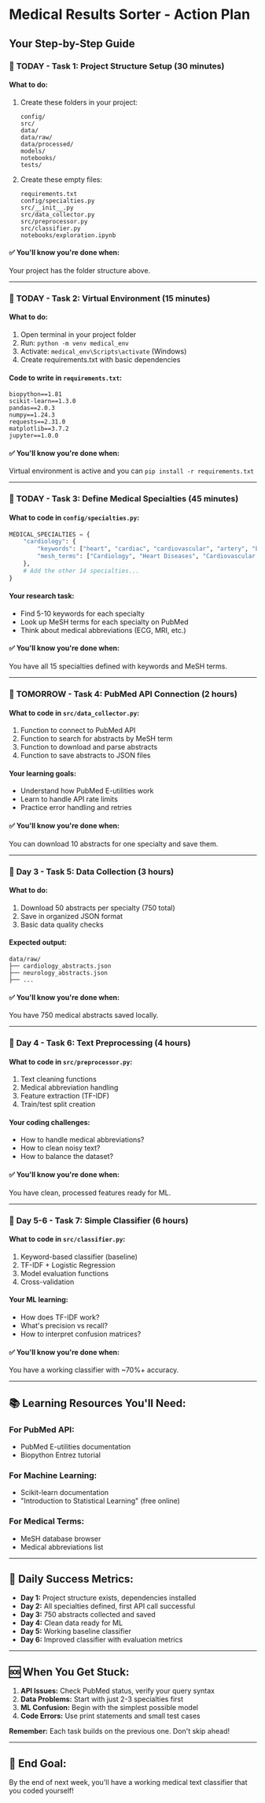 # Medical Results Sorter - Action Plan

## Your Step-by-Step Guide

### 🎯 **TODAY - Task 1: Project Structure Setup (30 minutes)**

#### What to do:
1. Create these folders in your project:
   ```
   config/
   src/
   data/
   data/raw/
   data/processed/
   models/
   notebooks/
   tests/
   ```

2. Create these empty files:
   ```
   requirements.txt
   config/specialties.py
   src/__init__.py
   src/data_collector.py
   src/preprocessor.py
   src/classifier.py
   notebooks/exploration.ipynb
   ```

#### ✅ **You'll know you're done when:** 
Your project has the folder structure above.

---

### 🎯 **TODAY - Task 2: Virtual Environment (15 minutes)**

#### What to do:
1. Open terminal in your project folder
2. Run: `python -m venv medical_env`
3. Activate: `medical_env\Scripts\activate` (Windows)
4. Create requirements.txt with basic dependencies

#### Code to write in `requirements.txt`:
```
biopython==1.81
scikit-learn==1.3.0
pandas==2.0.3
numpy==1.24.3
requests==2.31.0
matplotlib==3.7.2
jupyter==1.0.0
```

#### ✅ **You'll know you're done when:** 
Virtual environment is active and you can `pip install -r requirements.txt`

---

### 🎯 **TODAY - Task 3: Define Medical Specialties (45 minutes)**

#### What to code in `config/specialties.py`:
```python
MEDICAL_SPECIALTIES = {
    "cardiology": {
        "keywords": ["heart", "cardiac", "cardiovascular", "artery", "blood pressure"],
        "mesh_terms": ["Cardiology", "Heart Diseases", "Cardiovascular System"]
    },
    # Add the other 14 specialties...
}
```

#### Your research task:
- Find 5-10 keywords for each specialty
- Look up MeSH terms for each specialty on PubMed
- Think about medical abbreviations (ECG, MRI, etc.)

#### ✅ **You'll know you're done when:** 
You have all 15 specialties defined with keywords and MeSH terms.

---

### 🎯 **TOMORROW - Task 4: PubMed API Connection (2 hours)**

#### What to code in `src/data_collector.py`:
1. Function to connect to PubMed API
2. Function to search for abstracts by MeSH term
3. Function to download and parse abstracts
4. Function to save abstracts to JSON files

#### Your learning goals:
- Understand how PubMed E-utilities work
- Learn to handle API rate limits
- Practice error handling and retries

#### ✅ **You'll know you're done when:** 
You can download 10 abstracts for one specialty and save them.

---

### 🎯 **Day 3 - Task 5: Data Collection (3 hours)**

#### What to do:
1. Download 50 abstracts per specialty (750 total)
2. Save in organized JSON format
3. Basic data quality checks

#### Expected output:
```
data/raw/
├── cardiology_abstracts.json
├── neurology_abstracts.json
├── ...
```

#### ✅ **You'll know you're done when:** 
You have 750 medical abstracts saved locally.

---

### 🎯 **Day 4 - Task 6: Text Preprocessing (4 hours)**

#### What to code in `src/preprocessor.py`:
1. Text cleaning functions
2. Medical abbreviation handling
3. Feature extraction (TF-IDF)
4. Train/test split creation

#### Your coding challenges:
- How to handle medical abbreviations?
- How to clean noisy text?
- How to balance the dataset?

#### ✅ **You'll know you're done when:** 
You have clean, processed features ready for ML.

---

### 🎯 **Day 5-6 - Task 7: Simple Classifier (6 hours)**

#### What to code in `src/classifier.py`:
1. Keyword-based classifier (baseline)
2. TF-IDF + Logistic Regression
3. Model evaluation functions
4. Cross-validation

#### Your ML learning:
- How does TF-IDF work?
- What's precision vs recall?
- How to interpret confusion matrices?

#### ✅ **You'll know you're done when:** 
You have a working classifier with ~70%+ accuracy.

---

## 📚 **Learning Resources You'll Need:**

### For PubMed API:
- PubMed E-utilities documentation
- Biopython Entrez tutorial

### For Machine Learning:
- Scikit-learn documentation
- "Introduction to Statistical Learning" (free online)

### For Medical Terms:
- MeSH database browser
- Medical abbreviations list

---

## 🚀 **Daily Success Metrics:**

- **Day 1:** Project structure exists, dependencies installed
- **Day 2:** All specialties defined, first API call successful
- **Day 3:** 750 abstracts collected and saved
- **Day 4:** Clean data ready for ML
- **Day 5:** Working baseline classifier
- **Day 6:** Improved classifier with evaluation metrics

---

## 🆘 **When You Get Stuck:**

1. **API Issues:** Check PubMed status, verify your query syntax
2. **Data Problems:** Start with just 2-3 specialties first
3. **ML Confusion:** Begin with the simplest possible model
4. **Code Errors:** Use print statements and small test cases

**Remember:** Each task builds on the previous one. Don't skip ahead!

---

## 🎉 **End Goal:**
By the end of next week, you'll have a working medical text classifier that you coded yourself!
